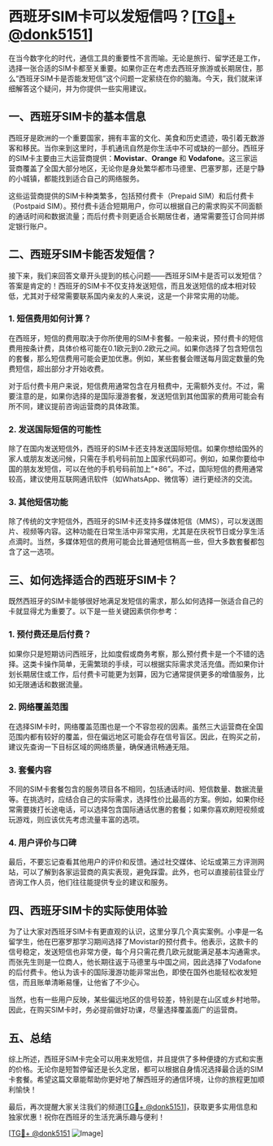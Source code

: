 # 西班牙SIM卡可以发短信吗？[[TG💪+ @donk5151](https://t.me/s/donk5151)]

在当今数字化的时代，通信工具的重要性不言而喻。无论是旅行、留学还是工作，选择一张合适的SIM卡都至关重要。如果你正在考虑去西班牙旅游或长期居住，那么“西班牙SIM卡是否能发短信”这个问题一定萦绕在你的脑海。今天，我们就来详细解答这个疑问，并为你提供一些实用建议。

## 一、西班牙SIM卡的基本信息

西班牙是欧洲的一个重要国家，拥有丰富的文化、美食和历史遗迹，吸引着无数游客和移民。当你来到这里时，手机通讯自然是你生活中不可或缺的一部分。西班牙的SIM卡主要由三大运营商提供：**Movistar**、**Orange** 和 **Vodafone**。这三家运营商覆盖了全国大部分地区，无论你是身处繁华都市马德里、巴塞罗那，还是宁静的小城镇，都能找到适合自己的网络服务。

这些运营商提供的SIM卡种类繁多，包括预付费卡（Prepaid SIM）和后付费卡（Postpaid SIM）。预付费卡适合短期用户，你可以根据自己的需求购买不同面额的通话时间和数据流量；而后付费卡则更适合长期居住者，通常需要签订合同并绑定银行账户。

## 二、西班牙SIM卡能否发短信？

接下来，我们来回答文章开头提到的核心问题——西班牙SIM卡是否可以发短信？答案是肯定的！西班牙的SIM卡不仅支持发送短信，而且发送短信的成本相对较低，尤其对于经常需要联系国内亲友的人来说，这是一个非常实用的功能。

### 1. 短信费用如何计算？

在西班牙，短信的费用取决于你所使用的SIM卡套餐。一般来说，预付费卡的短信费用按条计费，具体价格可能在0.1欧元到0.2欧元之间。如果你选择了包含短信包的套餐，那么短信费用可能会更加优惠。例如，某些套餐会赠送每月固定数量的免费短信，超出部分才开始收费。

对于后付费卡用户来说，短信费用通常包含在月租费中，无需额外支付。不过，需要注意的是，如果你选择的是国际漫游套餐，发送短信到其他国家的费用可能会有所不同，建议提前咨询运营商的具体政策。

### 2. 发送国际短信的可能性

除了在国内发送短信外，西班牙的SIM卡还支持发送国际短信。如果你想给国外的家人或朋友发送问候，只需在手机号码前加上国家代码即可。例如，如果你要给中国的朋友发短信，可以在他的手机号码前加上“+86”。不过，国际短信的费用通常较高，建议使用互联网通讯软件（如WhatsApp、微信等）进行更经济的交流。

### 3. 其他短信功能

除了传统的文字短信外，西班牙的SIM卡还支持多媒体短信（MMS），可以发送图片、视频等内容。这种功能在日常生活中非常实用，尤其是在庆祝节日或分享生活点滴时。当然，多媒体短信的费用可能会比普通短信稍高一些，但大多数套餐都包含了这一选项。

## 三、如何选择适合的西班牙SIM卡？

既然西班牙的SIM卡能够很好地满足发短信的需求，那么如何选择一张适合自己的卡就显得尤为重要了。以下是一些关键因素供你参考：

### 1. 预付费还是后付费？

如果你只是短期访问西班牙，比如度假或商务考察，那么预付费卡是一个不错的选择。这类卡操作简单，无需繁琐的手续，可以根据实际需求灵活充值。而如果你计划长期居住或工作，后付费卡可能更为划算，因为它通常提供更多的增值服务，比如无限通话和数据流量。

### 2. 网络覆盖范围

在选择SIM卡时，网络覆盖范围也是一个不容忽视的因素。虽然三大运营商在全国范围内都有较好的覆盖，但在偏远地区可能会存在信号盲区。因此，在购买之前，建议先查询一下目标区域的网络质量，确保通讯畅通无阻。

### 3. 套餐内容

不同的SIM卡套餐包含的服务项目各不相同，包括通话时间、短信数量、数据流量等。在挑选时，应结合自己的实际需求，选择性价比最高的方案。例如，如果你经常需要拨打长途电话，可以选择包含国际通话优惠的套餐；如果你喜欢刷短视频或玩游戏，则应该优先考虑流量丰富的选项。

### 4. 用户评价与口碑

最后，不要忘记查看其他用户的评价和反馈。通过社交媒体、论坛或第三方评测网站，可以了解到各家运营商的真实表现，避免踩雷。此外，也可以直接前往营业厅咨询工作人员，他们往往能提供专业的建议和服务。

## 四、西班牙SIM卡的实际使用体验

为了让大家对西班牙SIM卡有更直观的认识，这里分享几个真实案例。小李是一名留学生，他在巴塞罗那学习期间选择了Movistar的预付费卡。他表示，这款卡的信号稳定，发送短信也非常方便，每个月只需花费几欧元就能满足基本沟通需求。而张先生则是一位商人，他长期往返于马德里与中国之间，因此选择了Vodafone的后付费卡。他认为该卡的国际漫游功能非常出色，即使在国外也能轻松收发短信，而且账单清晰易懂，让他省了不少心。

当然，也有一些用户反映，某些偏远地区的信号较差，特别是在山区或乡村地带。因此，在购买SIM卡时，务必提前做好功课，尽量选择覆盖面广的运营商。

## 五、总结

综上所述，西班牙SIM卡完全可以用来发短信，并且提供了多种便捷的方式和实惠的价格。无论你是短暂停留还是长久定居，都可以根据自身情况选择最合适的SIM卡套餐。希望这篇文章能帮助你更好地了解西班牙的通信环境，让你的旅程更加顺利愉快！

最后，再次提醒大家关注我们的频道[[TG💪+ @donk5151](https://t.me/s/donk5151)]，获取更多实用信息和独家优惠！祝你在西班牙的生活充满乐趣与便利！

[[TG💪+ @donk5151](https://t.me/s/donk5151) ![Image](https://i.postimg.cc/rwNCRYN7/Snipaste-2025-04-30-17-27-05.png)]